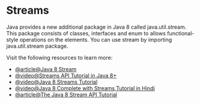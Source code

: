 # Streams

Java provides a new additional package in Java 8 called java.util.stream. This package consists of classes, interfaces and enum to allows functional-style operations on the elements. You can use stream by importing java.util.stream package.

Visit the following resources to learn more:

- [@article@Java 8 Stream](https://www.javatpoint.com/java-8-stream)
- [@video@Streams API Tutorial in Java 8+](https://www.youtube.com/watch?v=VNovNwHr9jY)
- [@video@Java 8 Streams Tutorial](https://www.youtube.com/watch?v=t1-YZ6bF-g0)
- [@video@Java 8 Complete with Streams Tutorial in Hindi](https://www.youtube.com/watch?v=t1-YZ6bF-g0](https://youtu.be/DYyhFLC2eJ0?si=lLSwXrij5eEaKWxR))
- [@article@The Java 8 Stream API Tutorial](https://www.baeldung.com/java-8-streams)
